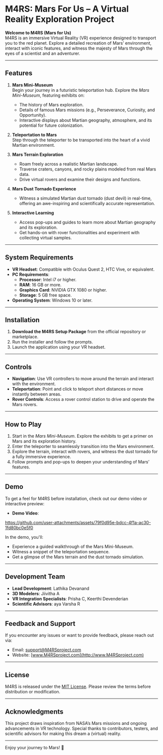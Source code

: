 # M4RS: Mars For Us – A Virtual Reality Exploration Project

**Welcome to M4RS (Mars for Us)**  
M4RS is an immersive Virtual Reality (VR) experience designed to transport you to the red planet. Explore a detailed recreation of Mars’ environment, interact with iconic features, and witness the majesty of Mars through the eyes of a scientist and an adventurer.

---

## Features
1. **Mars Mini-Museum**  
   Begin your journey in a futuristic teleportation hub. Explore the *Mars Mini-Museum*, featuring exhibits on:
   - The history of Mars exploration.
   - Details of famous Mars missions (e.g., Perseverance, Curiosity, and Opportunity).
   - Interactive displays about Martian geography, atmosphere, and its potential for future colonization.

2. **Teleportation to Mars**  
   Step through the teleporter to be transported into the heart of a vivid Martian environment.

3. **Mars Terrain Exploration**  
   - Roam freely across a realistic Martian landscape.
   - Traverse craters, canyons, and rocky plains modeled from real Mars data.
   - Drive virtual rovers and examine their designs and functions.

4. **Mars Dust Tornado Experience**  
   - Witness a simulated Martian dust tornado (dust devil) in real-time, offering an awe-inspiring and scientifically accurate representation.

5. **Interactive Learning**  
   - Access pop-ups and guides to learn more about Martian geography and its exploration.
   - Get hands-on with rover functionalities and experiment with collecting virtual samples.

---

## System Requirements
- **VR Headset**: Compatible with Oculus Quest 2, HTC Vive, or equivalent.
- **PC Requirements**:
  - **Processor**: Intel i7 or higher.
  - **RAM**: 16 GB or more.
  - **Graphics Card**: NVIDIA GTX 1080 or higher.
  - **Storage**: 5 GB free space.
- **Operating System**: Windows 10 or later.

---

## Installation
1. **Download the M4RS Setup Package** from the official repository or marketplace.
2. Run the installer and follow the prompts.
3. Launch the application using your VR headset.

---

## Controls
- **Navigation**: Use VR controllers to move around the terrain and interact with the environment.
- **Teleportation**: Point and click to teleport short distances or move instantly between areas.
- **Rover Controls**: Access a rover control station to drive and operate the Mars rovers.

---

## How to Play
1. Start in the *Mars Mini-Museum*. Explore the exhibits to get a primer on Mars and its exploration history.
2. Enter the teleporter to seamlessly transition into the Mars environment.
3. Explore the terrain, interact with rovers, and witness the dust tornado for a fully immersive experience.
4. Follow prompts and pop-ups to deepen your understanding of Mars’ features.

---

## Demo
To get a feel for M4RS before installation, check out our demo video or interactive preview:
- **Demo Video**: 

https://github.com/user-attachments/assets/79f0d95e-bdcc-4f1a-ac30-1fd80bc0e5f0




In the demo, you'll:
- Experience a guided walkthrough of the Mars Mini-Museum.
- Witness a snippet of the teleportation sequence.
- Get a glimpse of the Mars terrain and the dust tornado simulation.

---

## Development Team
- **Lead Development**: Lathika Devanand
- **3D Modelers**: Jiivitha A
- **VR Integration Specialists**: Prisha C, Keerthi Devenderian
- **Scientific Advisors**: aya Varsha R

---

## Feedback and Support
If you encounter any issues or want to provide feedback, please reach out via:
- Email: [support@M4RSproject.com](mailto:support@M4RSproject.com)
- Website: [www.M4RSproject.com](http://www.M4RSproject.com)

---

## License
M4RS is released under the [MIT License](https://opensource.org/licenses/MIT). Please review the terms before distribution or modification.

---

## Acknowledgments
This project draws inspiration from NASA’s Mars missions and ongoing advancements in VR technology. Special thanks to contributors, testers, and scientific advisors for making this dream a (virtual) reality.

---

Enjoy your journey to Mars! 🌌
